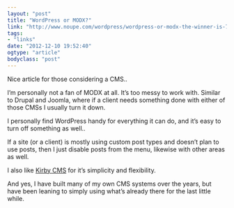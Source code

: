 ```yaml
---
layout: "post"
title: "WordPress or MODX?"
link: "http://www.noupe.com/wordpress/wordpress-or-modx-the-winner-is-73407.html"
tags: 
- "links"
date: "2012-12-10 19:52:40"
ogtype: "article"
bodyclass: "post"
---
```


Nice article for those considering a CMS..

I’m personally not a fan of MODX at all. It’s too messy to work with. Similar to Drupal and Joomla, where if a client needs something done with either of those CMSs I usually turn it down.

I personally find WordPress handy for everything it can do, and it’s easy to turn off something as well..

If a site (or a client) is mostly using custom post types and doesn’t plan to use posts, then I just disable posts from the menu, likewise with other areas as well.

I also like [Kirby CMS](http://getkirby.com) for it’s simplicity and flexibility.

And yes, I have built many of my own CMS systems over the years, but have been leaning to simply using what’s already there for the last little while.